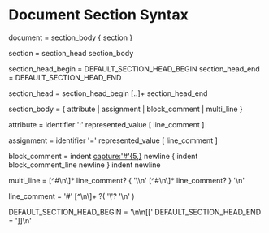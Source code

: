 # Document Section Syntax

document = section_body { section }

section = section_head section_body

section_head_begin = DEFAULT_SECTION_HEAD_BEGIN
section_head_end = DEFAULT_SECTION_HEAD_END

section_head = section_head_begin [..]+ section_head_end

section_body = { attribute | assignment | block_comment | multi_line }

attribute = identifier ':' represented_value [ line_comment ]

assignment = identifier '=' represented_value [ line_comment ]

block_comment = indent <capture:'#'{5,}> newline { indent block_comment_line newline } indent <capture> newline

multi_line = [^#\n\\]* line_comment?  {  '\\\n' [^#\n\\]* line_comment? } '\n'

line_comment = '#' [^\n\\]+ ?( '\\'? '\n' )


DEFAULT_SECTION_HEAD_BEGIN = '\n\n[['
DEFAULT_SECTION_HEAD_END = ']]\n'
